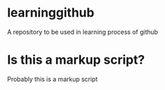 # learninggithub
A repository to be used in learning process of github
# Is this a markup script?
Probably this is a markup script
